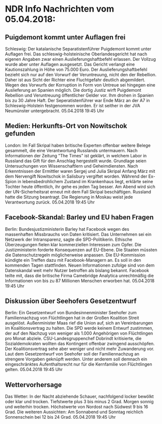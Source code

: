 # NDR Info Nachrichten vom 05.04.2018:


## Puigdemont kommt unter Auflagen frei
Schleswig: Der katalanische Separatistenführer Puigdemont kommt unter Auflagen frei. Das schleswig-holsteinische Oberlandesgericht hat nach eigenen Angaben zwar einen Auslieferungshaftbefehl erlassen. Der Vollzug wurde aber unter Auflagen ausgesetzt. Das Gericht verlangt eine Kautionszahlung in Höhe von 75.000 Euro. Der Auslieferungshaftbefehl bezieht sich nur auf den Vorwurf der Veruntreuung, nicht den der Rebellion. Daher ist aus Sicht der Richter eine Fluchtgefahr deutlich abgemildert. Wegen des Vorwurfs der Korruption in Form von Untreue sei hingegen eine Auslieferung an Spanien möglich. Die dortig Justiz wirft Puigdemont Rebellion und Veruntreuung öffentlicher Gelder vor. Ihm drohen in Spanien bis zu 30 Jahre Haft. Der Seperatistenführer war Ende März an der A7 in Schleswig-Holstein festgenommen worden. Er ist seither in der JVA Neumünster untergebracht. 05.04.2018 19:45 Uhr 

## Medien: Herkunfts-Ort von Nowitschok gefunden
London: Im Fall Skripal haben britische Experten offenbar weitere Belege gesammelt, die eine Verantwortung Russlands untermauern. Nach Informationen der Zeitung "The Times" ist geklärt, in welchem Labor in Russland das Gift für den Anschlag hergestellt wurde. Grundlage seien Untersuchungen von Wissenschaftlern und Geheimdiensten. Nach Erkenntnissen der Ermittler waren Sergej und Julia Skripal Anfang März mit dem Nervengift Nowitschok in Salisbury vergiftet worden. Während der Ex-Spion in lebensbedrohlichem Zustand im Krankenhaus liegt, erklärte seine Tochter heute öffentlich, ihr gehe es jeden Tag besser. Am Abend wird sich der UN-Sicherheitsrat erneut mit dem Fall Skripal beschäftigen. Russland hatte die Sitzung beantragt. Die Regierung in Moskau weist jede Verantwortung zurück. 05.04.2018 19:45 Uhr 

## Facebook-Skandal: Barley und EU haben Fragen
Berlin:	Bundesjustizministerin Barley hat Facebook wegen des massenhaften Missbrauchs von Daten kritisiert. Das Unternehmen sei ein Netzwerk der Intransparenz, sagte die SPD-Politikerin. Ethische Überzeugungen fielen klar kommerziellen Interessen zum Opfer. Die Justizministerin forderte Konsequenzen auf EU-Ebene. Die Staaten müssten die Datenschutzregeln möglicherweise anpassen. Die EU-Kommission kündigte ein Treffen dazu mit Facebook-Managern an. Es soll in den kommenden Tagen stattfinden. Neuen Informationen zufolge sind von dem Datenskandal weit mehr Nutzer betroffen als bislang bekannt. Facebook teilte mit, dass die britische Firma Camebridge Analytica unrechtmäßig die Informationen von bis zu 87 Millionen Menschen erworben hat. 05.04.2018 19:45 Uhr 

## Diskussion über Seehofers Gesetzentwurf
Berlin: Ein Gesetzentwurf von Bundesinnenminister Seehofer zum Familiennachzug von Flüchtlingen hat in der Großen Koalition Streit ausgelöst. Außenminister Maas rief die Union auf, sich an Vereinbarungen im Koalitionsvertrag zu halten. Die SPD werde keinem Entwurf zustimmen, der auf den Nachzug von weniger als 1.000 Angehörigen von Flüchtlingen pro Monat abziele. CSU-Landesgruppenchef Dobrindt kritisierte, die Sozialdemokraten wollten das Kontingent offenbar zwingend ausschöpfen. Der Koalitionsvertrag sehe aber weniger und nicht mehr Zuwanderung vor. Laut dem Gesetzentwurf von Seehofer soll der Familiennachzug an strengere Vorgaben geknüpft werden. Unter anderem soll demnach ein eingeschränktes Aufenthaltsrecht nur für die Kernfamilie von Flüchtlingen gelten. 05.04.2018 19:45 Uhr 

## Wettervorhersage
Das Wetter: In der Nacht abziehende Schauer, nachfolgend locker bewölkt oder klar und trocken. Tiefstwerte plus 3 bis minus 2 Grad. Morgen sonnig und weiterhin trocken. Höchstwerte von Nordost nach Südwest 9 bis 16 Grad. Die weiteren Aussichten: Am Sonnabend und Sonntag reichlich Sonnenschein bei 12 bis 24 Grad. 05.04.2018 19:45 Uhr 
